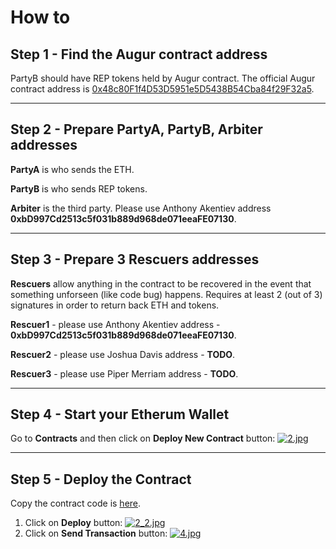 # How to 

## Step 1 - Find the Augur contract address

PartyB should have REP tokens held by Augur contract.
The official Augur contract address is [0x48c80F1f4D53D5951e5D5438B54Cba84f29F32a5](https://etherscan.io/address/0x48c80F1f4D53D5951e5D5438B54Cba84f29F32a5).

---

## Step 2 - Prepare PartyA, PartyB, Arbiter addresses

**PartyA** is who sends the ETH.

**PartyB** is who sends REP tokens.

**Arbiter** is the third party. Please use Anthony Akentiev address **0xbD997Cd2513c5f031b889d968de071eeaFE07130**.

---

## Step 3 - Prepare 3 Rescuers addresses

**Rescuers** allow anything in the contract to be recovered in the event that something unforseen (like code bug) happens. Requires at least 2 (out of 3) signatures in order to return back ETH and tokens.

**Rescuer1** - please use Anthony Akentiev address - **0xbD997Cd2513c5f031b889d968de071eeaFE07130**.

**Rescuer2** - please use Joshua Davis address - **TODO**.

**Rescuer3** - please use Piper Merriam address - **TODO**.

---

## Step 4 - Start your Etherum Wallet

Go to **Contracts** and then click on **Deploy New Contract** button:
[![2.jpg](https://s10.postimg.org/tnr95scs9/image.jpg)](https://postimg.org/image/9t57jnxkl/)

---

## Step 5 - Deploy the Contract

Copy the contract code is [here](https://raw.githubusercontent.com/AnthonyAkentiev/ethereum-REP-insurance-multisig/master/contracts/MultiSig.sol).

1. Click on **Deploy** button:
[![2_2.jpg](https://s11.postimg.org/j3x61v4oj/2_2.jpg)](https://postimg.org/image/gmleulkrz/)
2. Click on **Send Transaction** button:
[![4.jpg](https://s16.postimg.org/t8ilgrzdx/image.jpg)](https://postimg.org/image/ag6qd72zl/)





